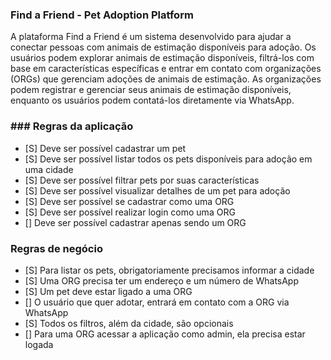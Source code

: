 ### Find a Friend - Pet Adoption Platform
A plataforma Find a Friend é um sistema desenvolvido para ajudar a conectar pessoas com animais de estimação disponíveis para adoção. 
Os usuários podem explorar animais de estimação disponíveis, filtrá-los com base em características específicas e entrar em contato com organizações 
(ORGs) que gerenciam adoções de animais de estimação. As organizações podem registrar e gerenciar seus animais de estimação disponíveis, enquanto os usuários podem contatá-los diretamente via WhatsApp.

### ### Regras da aplicação

- [S] Deve ser possível cadastrar um pet
- [S] Deve ser possível listar todos os pets disponíveis para adoção em uma cidade
- [S] Deve ser possível filtrar pets por suas características
- [S] Deve ser possível visualizar detalhes de um pet para adoção
- [S] Deve ser possível se cadastrar como uma ORG
- [S] Deve ser possível realizar login como uma ORG
- [] Deve ser possível cadastrar apenas sendo um ORG

### Regras de negócio

- [S] Para listar os pets, obrigatoriamente precisamos informar a cidade
- [S] Uma ORG precisa ter um endereço e um número de WhatsApp
- [S] Um pet deve estar ligado a uma ORG
- [] O usuário que quer adotar, entrará em contato com a ORG via WhatsApp
- [S] Todos os filtros, além da cidade, são opcionais
- [] Para uma ORG acessar a aplicação como admin, ela precisa estar logada